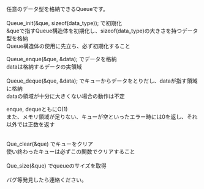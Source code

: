 任意のデータ型を格納できるQueueです。<br>
<br>
Queue_init(&que, sizeof(data_type)); で初期化 <br>
&queで指すQueue構造体を初期化し、sizeof(data_type)の大きさを持つデータ型を格納<br>
Queue構造体の使用に先立ち、必ず初期化すること<br>

Queue_enque(&que, &data); でデータを格納<br>
dataは格納するデータの実領域<br>
<br>
Queue_deque(&que, &data); でキューからデータをとりだし、dataが指す領域に格納<br>
dataの領域が十分に大きくない場合の動作は不定<br>

enque, dequeともにO(1)<br>
また、メモリ領域が足りない、キューが空といったエラー時には0を返し、それ以外では正数を返す<br>

<br>
Que_clear(&que) でキューをクリア<br>
使い終わったキューは必ずこの関数でクリアすること<br>
<br>
Que_size(&que) でqueueのサイズを取得<br>
<br>
バグ等発見したら連絡ください。<br>
